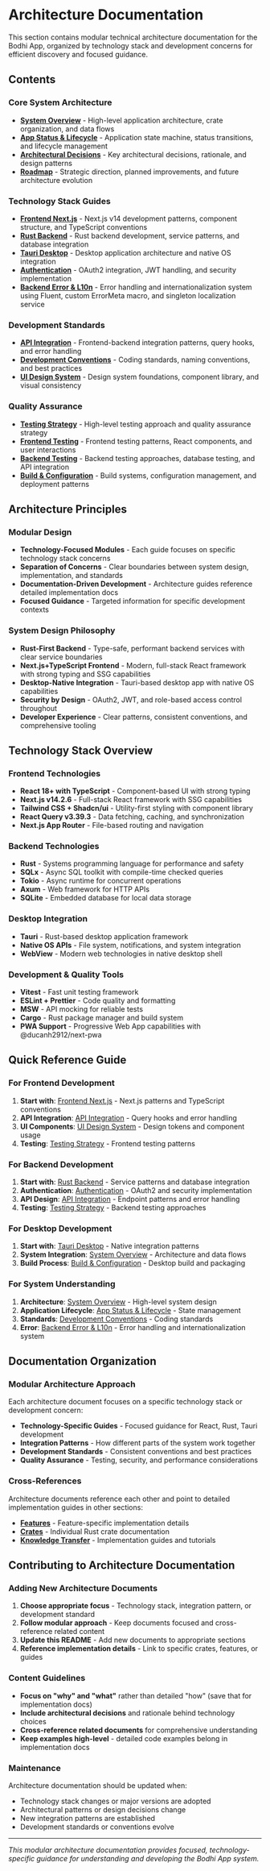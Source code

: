 # Architecture Documentation

This section contains modular technical architecture documentation for the Bodhi App, organized by technology stack and development concerns for efficient discovery and focused guidance.

## Contents

### Core System Architecture
- **[System Overview](system-overview.md)** - High-level application architecture, crate organization, and data flows
- **[App Status & Lifecycle](app-status.md)** - Application state machine, status transitions, and lifecycle management
- **[Architectural Decisions](architectural-decisions.md)** - Key architectural decisions, rationale, and design patterns
- **[Roadmap](roadmap.md)** - Strategic direction, planned improvements, and future architecture evolution

### Technology Stack Guides
- **[Frontend Next.js](frontend-react.md)** - Next.js v14 development patterns, component structure, and TypeScript conventions
- **[Rust Backend](rust-backend.md)** - Rust backend development, service patterns, and database integration
- **[Tauri Desktop](tauri-desktop.md)** - Desktop application architecture and native OS integration
- **[Authentication](authentication.md)** - OAuth2 integration, JWT handling, and security implementation
- **[Backend Error & L10n](01-architecture/backend-error-l10n.md)** - Error handling and internationalization system using Fluent, custom ErrorMeta macro, and singleton localization service

### Development Standards
- **[API Integration](api-integration.md)** - Frontend-backend integration patterns, query hooks, and error handling
- **[Development Conventions](development-conventions.md)** - Coding standards, naming conventions, and best practices
- **[UI Design System](ui-design-system.md)** - Design system foundations, component library, and visual consistency

### Quality Assurance
- **[Testing Strategy](testing-strategy.md)** - High-level testing approach and quality assurance strategy
- **[Frontend Testing](frontend-testing.md)** - Frontend testing patterns, React components, and user interactions
- **[Backend Testing](backend-testing.md)** - Backend testing approaches, database testing, and API integration
- **[Build & Configuration](build-config.md)** - Build systems, configuration management, and deployment patterns

## Architecture Principles

### Modular Design
- **Technology-Focused Modules** - Each guide focuses on specific technology stack concerns
- **Separation of Concerns** - Clear boundaries between system design, implementation, and standards
- **Documentation-Driven Development** - Architecture guides reference detailed implementation docs
- **Focused Guidance** - Targeted information for specific development contexts

### System Design Philosophy
- **Rust-First Backend** - Type-safe, performant backend services with clear service boundaries
- **Next.js+TypeScript Frontend** - Modern, full-stack React framework with strong typing and SSG capabilities
- **Desktop-Native Integration** - Tauri-based desktop app with native OS capabilities
- **Security by Design** - OAuth2, JWT, and role-based access control throughout
- **Developer Experience** - Clear patterns, consistent conventions, and comprehensive tooling

## Technology Stack Overview

### Frontend Technologies
- **React 18+ with TypeScript** - Component-based UI with strong typing
- **Next.js v14.2.6** - Full-stack React framework with SSG capabilities
- **Tailwind CSS + Shadcn/ui** - Utility-first styling with component library
- **React Query v3.39.3** - Data fetching, caching, and synchronization
- **Next.js App Router** - File-based routing and navigation

### Backend Technologies
- **Rust** - Systems programming language for performance and safety
- **SQLx** - Async SQL toolkit with compile-time checked queries
- **Tokio** - Async runtime for concurrent operations
- **Axum** - Web framework for HTTP APIs
- **SQLite** - Embedded database for local data storage

### Desktop Integration
- **Tauri** - Rust-based desktop application framework
- **Native OS APIs** - File system, notifications, and system integration
- **WebView** - Modern web technologies in native desktop shell

### Development & Quality Tools
- **Vitest** - Fast unit testing framework
- **ESLint + Prettier** - Code quality and formatting
- **MSW** - API mocking for reliable tests
- **Cargo** - Rust package manager and build system
- **PWA Support** - Progressive Web App capabilities with @ducanh2912/next-pwa

## Quick Reference Guide

### For Frontend Development
1. **Start with**: [Frontend Next.js](frontend-react.md) - Next.js patterns and TypeScript conventions
2. **API Integration**: [API Integration](api-integration.md) - Query hooks and error handling
3. **UI Components**: [UI Design System](ui-design-system.md) - Design tokens and component usage
4. **Testing**: [Testing Strategy](testing-strategy.md) - Frontend testing patterns

### For Backend Development
1. **Start with**: [Rust Backend](rust-backend.md) - Service patterns and database integration
2. **Authentication**: [Authentication](authentication.md) - OAuth2 and security implementation
3. **API Design**: [API Integration](api-integration.md) - Endpoint patterns and error handling
4. **Testing**: [Testing Strategy](testing-strategy.md) - Backend testing approaches

### For Desktop Development
1. **Start with**: [Tauri Desktop](tauri-desktop.md) - Native integration patterns
2. **System Integration**: [System Overview](system-overview.md) - Architecture and data flows
3. **Build Process**: [Build & Configuration](build-config.md) - Desktop build and packaging

### For System Understanding
1. **Architecture**: [System Overview](system-overview.md) - High-level system design
2. **Application Lifecycle**: [App Status & Lifecycle](app-status.md) - State management
3. **Standards**: [Development Conventions](development-conventions.md) - Coding standards
4. **Error**: [Backend Error & L10n](backend-error-l10n.md) - Error handling and internationalization system

## Documentation Organization

### Modular Architecture Approach
Each architecture document focuses on a specific technology stack or development concern:

- **Technology-Specific Guides** - Focused guidance for React, Rust, Tauri development
- **Integration Patterns** - How different parts of the system work together
- **Development Standards** - Consistent conventions and best practices
- **Quality Assurance** - Testing, security, and performance considerations

### Cross-References
Architecture documents reference each other and point to detailed implementation guides in other sections:
- **[Features](../02-features/)** - Feature-specific implementation details
- **[Crates](../03-crates/)** - Individual Rust crate documentation
- **[Knowledge Transfer](../06-knowledge-transfer/)** - Implementation guides and tutorials

## Contributing to Architecture Documentation

### Adding New Architecture Documents
1. **Choose appropriate focus** - Technology stack, integration pattern, or development standard
2. **Follow modular approach** - Keep documents focused and cross-reference related content
3. **Update this README** - Add new documents to appropriate sections
4. **Reference implementation details** - Link to specific crates, features, or guides

### Content Guidelines
- **Focus on "why" and "what"** rather than detailed "how" (save that for implementation docs)
- **Include architectural decisions** and rationale behind technology choices
- **Cross-reference related documents** for comprehensive understanding
- **Keep examples high-level** - detailed code examples belong in implementation docs

### Maintenance
Architecture documentation should be updated when:
- Technology stack changes or major versions are adopted
- Architectural patterns or design decisions change
- New integration patterns are established
- Development standards or conventions evolve

---

*This modular architecture documentation provides focused, technology-specific guidance for understanding and developing the Bodhi App system.*
